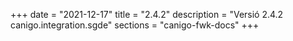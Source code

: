 +++
date        = "2021-12-17"
title       = "2.4.2"
description = "Versió 2.4.2 canigo.integration.sgde"
sections    = "canigo-fwk-docs"
+++